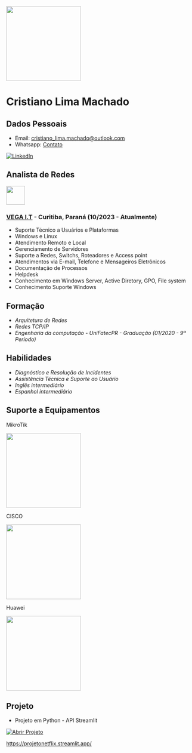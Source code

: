 <img src="https://avatars.githubusercontent.com/u/168237023?s=400&u=16a4055b92e4b8fa15c8642a6ea31f67c3513192&v=4" width="200px" height="200px">

<h1>Cristiano Lima Machado</h1>

## Dados Pessoais 

- Email: cristiano_lima.machado@outlook.com
- Whatsapp: <a href="https://wa.me/5541997603451">Contato</a>

[![LinkedIn](https://img.shields.io/badge/LinkedIn-%230077B5.svg?logo=linkedin&logoColor=white)](https://www.linkedin.com/in/cristianolimamachado/)

## Analista de Redes

<img src="https://media.licdn.com/dms/image/C4D0BAQEhbqASCLtVgA/company-logo_200_200/0/1669903522699/vegait_logo?e=1722470400&v=beta&t=A4Qdgy-j0mnzalRgEMvJNpr8SUv1hcLopCRksQ_NXdY" width="50px" height="50px">

### [VEGA I.T](https://vegait.com/) - Curitiba, Paraná (10/2023 - Atualmente)
- Suporte Técnico a Usuários e Plataformas
- Windows e Linux
- Atendimento Remoto e Local
- Gerenciamento de Servidores
- Suporte a Redes, Switchs, Roteadores e Access
  point
- Atendimentos via E-mail, Telefone e
  Mensageiros Eletrônicos
- Documentação de Processos
- Helpdesk
- Conhecimento em Windows Server, Active
  Diretory, GPO, File system
- Conhecimento Suporte Windows


## Formação
- *Arquitetura de Redes*
- *Redes TCP/IP*
- *Engenharia da computação - UniFatecPR - Graduação (01/2020 - 9º Período)*

## Habilidades 
- *Diagnóstico e Resolução de Incidentes*
- *Assistência Técnica e Suporte ao Usuário*
- *Inglês intermediário*
- *Espanhol intermediário*
  
## Suporte a Equipamentos
MikroTik

<img src="https://media.licdn.com/dms/image/D4E0BAQGQKWlHzhchQw/company-logo_200_200/0/1690833565962/rahmati_mtcna_logo?e=1722470400&v=beta&t=kAmjqnegWRRxCxeXnYar4xIITAPwRIRzsED58twTw2o" width="200px" height="200px">

CISCO

<img src="https://media.licdn.com/dms/image/D560BAQFVQnYFvzs9jw/company-logo_200_200/0/1688482473854/cisco_logo?e=1722470400&v=beta&t=eZ6Csq1L186_EB1_m5_FHo8rTNtqQZzYg0q4oZYSbiA" width="200px" height="200px">

Huawei

<img src="https://media.licdn.com/dms/image/C510BAQEtZ01_ey5nIA/company-logo_200_200/0/1630625880354/huawei_logo?e=1722470400&v=beta&t=WQvp42e_GSQ8CXfsqB4vEN17u_4p4LfAX2Pc4ugQuS0" width="200px" height="200px">



## Projeto

- Projeto em Python - API Streamlit
<a href="https://github.com/Cristiano3k/ProjetoSeriesNetflix?tab=readme-ov-file">
  <img src="https://img.shields.io/badge/Ver_Projeto_no_GitHub-9cf?logo=github" alt="Abrir Projeto">
</a>

https://projetonetflix.streamlit.app/
